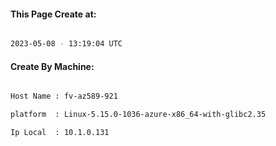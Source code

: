 
   
#### This Page Create at:

```bash

2023-05-08 - 13:19:04 UTC

```

#### Create By Machine:

```bash

Host Name : fv-az589-921

platform  : Linux-5.15.0-1036-azure-x86_64-with-glibc2.35

Ip Local  : 10.1.0.131

```

